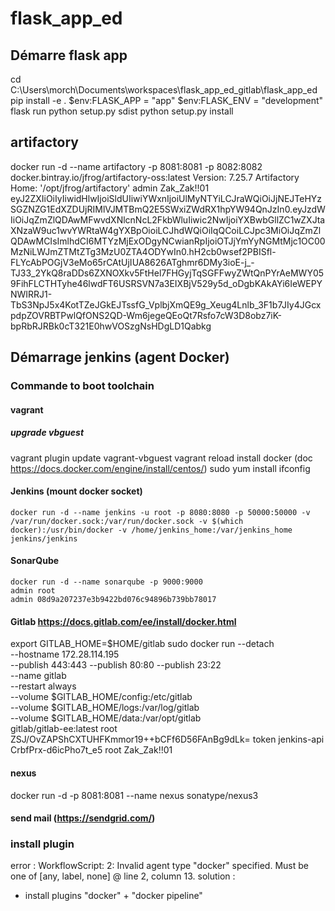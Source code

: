 # flask_app_ed
## Démarre flask app 
cd C:\Users\morch\Documents\workspaces\flask_app_ed_gitlab\flask_app_ed
pip install -e .
$env:FLASK_APP = "app"
$env:FLASK_ENV = "development"
flask run
python setup.py sdist
python setup.py install
## artifactory
docker run -d --name artifactory  -p 8081:8081 -p 8082:8082 docker.bintray.io/jfrog/artifactory-oss:latest
Version:  7.25.7
Artifactory Home: '/opt/jfrog/artifactory'
admin Zak_Zak!!01
eyJ2ZXIiOiIyIiwidHlwIjoiSldUIiwiYWxnIjoiUlMyNTYiLCJraWQiOiJjNEJTeHYzSGZNZG1EdXZDUjRIMlVJMTBmQ2E5SWxiZWdRX1hpYW94QnJzIn0.eyJzdWIiOiJqZmZlQDAwMFwvdXNlcnNcL2FkbWluIiwic2NwIjoiYXBwbGllZC1wZXJtaXNzaW9uc1wvYWRtaW4gYXBpOioiLCJhdWQiOiIqQCoiLCJpc3MiOiJqZmZlQDAwMCIsImlhdCI6MTYzMjExODgyNCwianRpIjoiOTJjYmYyNGMtMjc1OC00MzNiLWJmZTMtZTg3MzU0ZTA4ODYwIn0.hH2cb0wsef2PBISfl-FLYcAbPOGjV3eMo65rCAtUjIUA8626ATghmr6DMy3ioE-j_-TJ33_2YkQ8raDDs6ZXNOXkv5FtHel7FHGyjTqSGFFwyZWtQnPYrAeMWY059FihFLCTHTyhe46lwdFT6USRSVN7a3EIXBjV529y5d_oDgbKAkAYi6IeWEPYNWIRRJ1-TbS3NpJ5x4KotTZeJGkEJTssfG_VplbjXmQE9g_Xeug4Lnlb_3F1b7JIy4JGcxpdpZOVRBTPwlQfONS2QD-Wm6jegeQEoQt7Rsfo7cW3D8obz7iK-bpRbRJRBk0cT321E0hwVOSzgNsHDgLD1Qabkg
## Démarrage jenkins (agent Docker)
### Commande to boot toolchain
#### vagrant
##### upgrade vbguest
vagrant plugin update vagrant-vbguest
vagrant reload
install docker (doc https://docs.docker.com/engine/install/centos/)
sudo  yum install ifconfig
#### Jenkins (mount docker socket)
    docker run -d --name jenkins -u root -p 8080:8080 -p 50000:50000 -v /var/run/docker.sock:/var/run/docker.sock -v $(which docker):/usr/bin/docker -v /home/jenkins_home:/var/jenkins_home jenkins/jenkins
#### SonarQube
    docker run -d --name sonarqube -p 9000:9000 
    admin root
    admin 08d9a207237e3b9422bd076c94896b739bb78017
#### Gitlab https://docs.gitlab.com/ee/install/docker.html
export GITLAB_HOME=$HOME/gitlab
sudo docker run --detach \
  --hostname 172.28.114.195 \
  --publish 443:443 --publish 80:80 --publish 23:22 \
  --name gitlab \
  --restart always \
  --volume $GITLAB_HOME/config:/etc/gitlab \
  --volume $GITLAB_HOME/logs:/var/log/gitlab \
  --volume $GITLAB_HOME/data:/var/opt/gitlab \
  gitlab/gitlab-ee:latest
root ZSJ/OvZAPShCXTUHFKmmor19++bCFf6D56FAnBg9dLk=
token jenkins-api CrbfPrx-d6icPho7t_e5
root Zak_Zak!!01
#### nexus
  docker run -d -p 8081:8081 --name nexus sonatype/nexus3
#### send mail (https://sendgrid.com/)
### install plugin
error : WorkflowScript: 2: Invalid agent type "docker" specified. Must be one of [any, label, none] @ line 2, column 13.
solution :
-   install plugins "docker" + "docker pipeline"